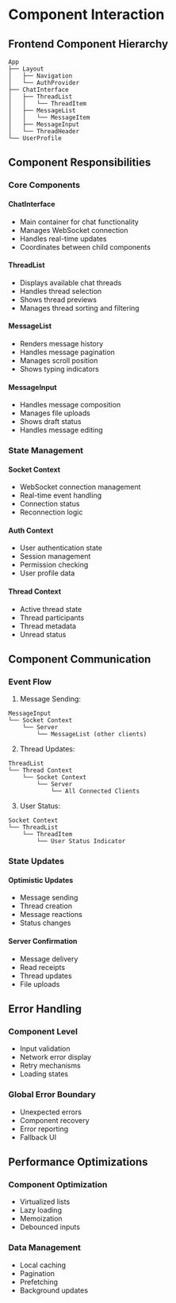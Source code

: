 # Component Interaction

## Frontend Component Hierarchy

```
App
├── Layout
│   ├── Navigation
│   └── AuthProvider
├── ChatInterface
│   ├── ThreadList
│   │   └── ThreadItem
│   ├── MessageList
│   │   └── MessageItem
│   ├── MessageInput
│   └── ThreadHeader
└── UserProfile
```

## Component Responsibilities

### Core Components

#### ChatInterface
- Main container for chat functionality
- Manages WebSocket connection
- Handles real-time updates
- Coordinates between child components

#### ThreadList
- Displays available chat threads
- Handles thread selection
- Shows thread previews
- Manages thread sorting and filtering

#### MessageList
- Renders message history
- Handles message pagination
- Manages scroll position
- Shows typing indicators

#### MessageInput
- Handles message composition
- Manages file uploads
- Shows draft status
- Handles message editing

### State Management

#### Socket Context
- WebSocket connection management
- Real-time event handling
- Connection status
- Reconnection logic

#### Auth Context
- User authentication state
- Session management
- Permission checking
- User profile data

#### Thread Context
- Active thread state
- Thread participants
- Thread metadata
- Unread status

## Component Communication

### Event Flow

1. Message Sending:
```
MessageInput
└── Socket Context
    └── Server
        └── MessageList (other clients)
```

2. Thread Updates:
```
ThreadList
└── Thread Context
    └── Socket Context
        └── Server
            └── All Connected Clients
```

3. User Status:
```
Socket Context
└── ThreadList
    └── ThreadItem
        └── User Status Indicator
```

### State Updates

#### Optimistic Updates
- Message sending
- Thread creation
- Message reactions
- Status changes

#### Server Confirmation
- Message delivery
- Read receipts
- Thread updates
- File uploads

## Error Handling

### Component Level
- Input validation
- Network error display
- Retry mechanisms
- Loading states

### Global Error Boundary
- Unexpected errors
- Component recovery
- Error reporting
- Fallback UI

## Performance Optimizations

### Component Optimization
- Virtualized lists
- Lazy loading
- Memoization
- Debounced inputs

### Data Management
- Local caching
- Pagination
- Prefetching
- Background updates 